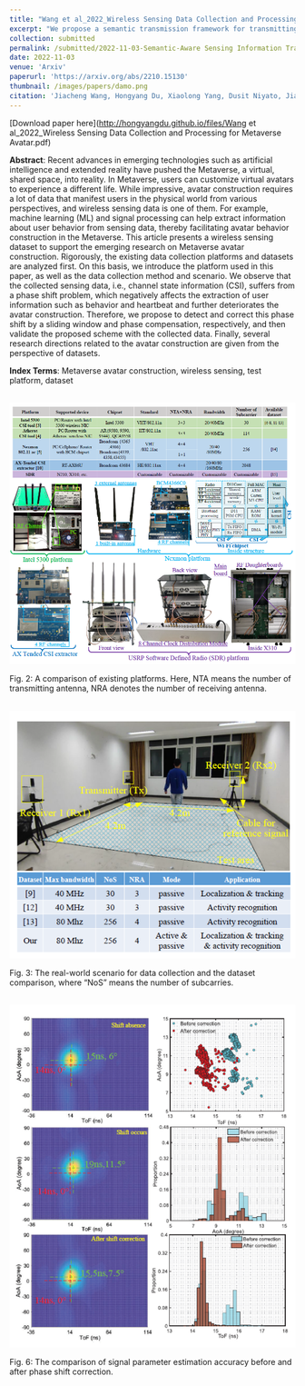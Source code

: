 ```yaml
---
title: "Wang et al_2022_Wireless Sensing Data Collection and Processing for Metaverse Avatar"
excerpt: "We propose a semantic transmission framework for transmitting sensing information from the physical world to Metaverse. Leveraging the in-depth understanding of sensing information, we define the semantic bases, through which the semantic encoding of sensing data is achieved for the first time. To further improve Metaverse service quality, we introduce contest theory to create an incentive mechanism that motivates users to upload data more frequently"
collection: submitted
permalink: /submitted/2022-11-03-Semantic-Aware Sensing Information Transmission for Metaverse
date: 2022-11-03
venue: 'Arxiv'
paperurl: 'https://arxiv.org/abs/2210.15130'
thumbnail: /images/papers/damo.png
citation: 'Jiacheng Wang, Hongyang Du, Xiaolong Yang, Dusit Niyato, Jiawen Kang, and Shiwen Mao. "Wireless Sensing Data Collection and Processing for Metaverse Avatar Construction." arXiv preprint arXiv:2211.12720 (2022).'
---
```


[Download paper here](http://hongyangdu.github.io/files/Wang et al_2022_Wireless Sensing Data Collection and Processing for Metaverse Avatar.pdf)

**Abstract**: Recent advances in emerging technologies such as artificial intelligence and extended reality have pushed the Metaverse, a virtual, shared space, into reality. In Metaverse, users can customize virtual avatars to experience a different life. While impressive, avatar construction requires a lot of data that manifest users in the physical world from various perspectives, and wireless sensing data is one of them. For example, machine learning (ML) and signal processing can help extract information about user behavior from sensing data, thereby facilitating avatar behavior construction in the Metaverse. This article presents a wireless sensing dataset to support the emerging research on Metaverse avatar construction. Rigorously, the existing data collection platforms and datasets are analyzed first. On this basis, we introduce the platform used in this paper, as well as the data collection method and scenario. We observe that the collected sensing data, i.e., channel state information (CSI), suffers from a phase shift problem, which negatively affects the extraction of user information such as behavior and heartbeat and further deteriorates the avatar construction. Therefore, we propose to detect and correct this phase shift by a sliding window and phase compensation, respectively, and then validate the proposed scheme with the collected data. Finally, several research directions related to the avatar construction are given from the perspective of datasets.

**Index Terms**: Metaverse avatar construction, wireless sensing, test platform, dataset

<br/><img src='/images/papers/damo.png' width = "700">

Fig. 2: A comparison of existing platforms. Here, NTA means the number of transmitting antenna, NRA denotes the number of receiving antenna.

<br/><img src='/images/papers/date.png' width = "700">

Fig. 3: The real-world scenario for data collection and the dataset comparison, where “NoS” means the number of subcarries.

<br/><img src='/images/papers/danum.png' width = "700">

Fig. 6: The comparison of signal parameter estimation accuracy before and after phase shift correction.